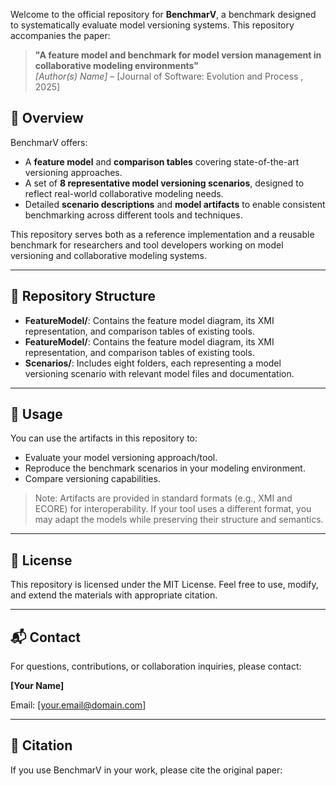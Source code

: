 
Welcome to the official repository for **BenchmarV**, a benchmark designed to systematically evaluate model versioning systems. This repository accompanies the paper:

> **"A feature model and benchmark for model version management in collaborative modeling environments"**  
> *[Author(s) Name]* – [Journal of Software: Evolution and Process , 2025]

## 📌 Overview

BenchmarV offers:
- A **feature model** and **comparison tables** covering state-of-the-art versioning approaches.
- A set of **8 representative model versioning scenarios**, designed to reflect real-world collaborative modeling needs.
- Detailed **scenario descriptions** and **model artifacts** to enable consistent benchmarking across different tools and techniques.

This repository serves both as a reference implementation and a reusable benchmark for researchers and tool developers working on model versioning and collaborative modeling systems.

---

## 🧩 Repository Structure

- **FeatureModel/**: Contains the feature model diagram, its XMI representation, and comparison tables of existing tools.
- **FeatureModel/**: Contains the feature model diagram, its XMI representation, and comparison tables of existing tools.
- **Scenarios/**: Includes eight folders, each representing a model versioning scenario with relevant model files and documentation.

---

## 📘 Usage

You can use the artifacts in this repository to:
- Evaluate your model versioning approach/tool.
- Reproduce the benchmark scenarios in your modeling environment.
- Compare versioning capabilities.

> Note: Artifacts are provided in standard formats (e.g., XMI and ECORE) for interoperability. If your tool uses a different format, you may adapt the models while preserving their structure and semantics.

---

## 📄 License

This repository is licensed under the MIT License. Feel free to use, modify, and extend the materials with appropriate citation.

---

## 📬 Contact

For questions, contributions, or collaboration inquiries, please contact:

**[Your Name]**  

Email: [your.email@domain.com]

---

## 🔗 Citation

If you use BenchmarV in your work, please cite the original paper:


